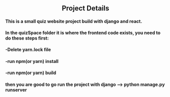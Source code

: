 <h2 align="center">Project Details</h2>
<h4>This is a small quiz website project build with django and react. </h4>
<b>In the quizSpace folder it is where the frontend code exists, you need to do these steps first:</b>
<h4>-Delete yarn.lock file</h4>
<h4>-run npm(or yarn) install</h4>
<h4>-run npm(or yarn) build</h4>
<h4>then you are good to go run the project with django --> python manage.py runserver</h4>


